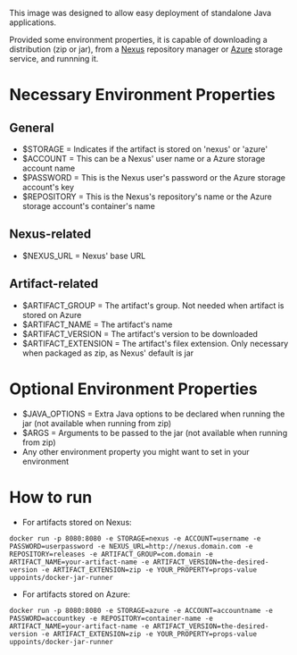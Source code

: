 This image was designed to allow easy deployment of standalone Java applications. 

Provided some environment properties, it is capable of downloading a distribution (zip or jar), from a [Nexus](http://www.sonatype.org/nexus/) repository manager or [Azure](https://azure.microsoft.com/en-us/documentation/services/storage/) storage service, and runnning it.

# Necessary Environment Properties

## General
- $STORAGE = Indicates if the artifact is stored on 'nexus' or 'azure'
- $ACCOUNT = This can be a Nexus' user name or a Azure storage account name
- $PASSWORD = This is the Nexus user's password or the  Azure storage account's key
- $REPOSITORY = This is the Nexus's repository's name or the Azure storage account's container's name

## Nexus-related
- $NEXUS_URL = Nexus' base URL

## Artifact-related
- $ARTIFACT_GROUP = The artifact's group. Not needed when artifact is stored on Azure
- $ARTIFACT_NAME = The artifact's name
- $ARTIFACT_VERSION = The artifact's version to be downloaded
- $ARTIFACT_EXTENSION = The artifact's filex extension. Only necessary when packaged as zip, as Nexus' default is jar

# Optional Environment Properties
- $JAVA_OPTIONS = Extra Java options to be declared when running the jar (not available when running from zip)
- $ARGS = Arguments to be passed to the jar (not available when running from zip)
- Any other environment property you might want to set in your environment

# How to run

- For artifacts stored on Nexus:
```
docker run -p 8080:8080 -e STORAGE=nexus -e ACCOUNT=username -e PASSWORD=userpassword -e NEXUS_URL=http://nexus.domain.com -e REPOSITORY=releases -e ARTIFACT_GROUP=com.domain -e ARTIFACT_NAME=your-artifact-name -e ARTIFACT_VERSION=the-desired-version -e ARTIFACT_EXTENSION=zip -e YOUR_PROPERTY=props-value uppoints/docker-jar-runner
```

- For artifacts stored on Azure:
```
docker run -p 8080:8080 -e STORAGE=azure -e ACCOUNT=accountname -e PASSWORD=accountkey -e REPOSITORY=container-name -e ARTIFACT_NAME=your-artifact-name -e ARTIFACT_VERSION=the-desired-version -e ARTIFACT_EXTENSION=zip -e YOUR_PROPERTY=props-value uppoints/docker-jar-runner
```
